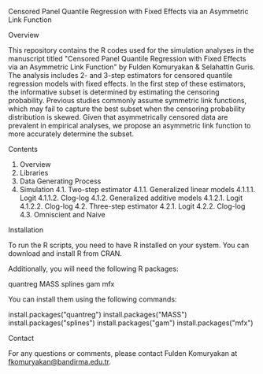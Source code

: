 Censored Panel Quantile Regression with Fixed Effects via an Asymmetric Link Function 

Overview

This repository contains the R codes used for the simulation analyses in the manuscript titled "Censored Panel Quantile Regression with Fixed Effects via an Asymmetric Link Function" by Fulden Komuryakan & Selahattin Guris. The analysis includes 2- and 3-step estimators for censored quantile regression models with fixed effects. In the first step of these estimators, the informative subset is determined by estimating the censoring probability. Previous studies commonly assume symmetric link functions, which may fail to capture the best subset when the censoring probability distribution is skewed. Given that asymmetrically censored data are prevalent in empirical analyses, we propose an asymmetric link function to more accurately determine the subset.

Contents

1. Overview
2. Libraries
3. Data Generating Process
4. Simulation
4.1. Two-step estimator
4.1.1. Generalized linear models
4.1.1.1. Logit
4.1.1.2. Clog-log
4.1.2. Generalized additive models
4.1.2.1. Logit
4.1.2.2. Clog-log
4.2. Three-step estimator
4.2.1. Logit
4.2.2. Clog-log
4.3. Omniscient and Naive

Installation

To run the R scripts, you need to have R installed on your system. You can download and install R from CRAN.

Additionally, you will need the following R packages:

quantreg
MASS
splines
gam
mfx

You can install them using the following commands:

install.packages("quantreg")
install.packages("MASS")
install.packages("splines")
install.packages("gam")
install.packages("mfx")

Contact

For any questions or comments, please contact Fulden Komuryakan at fkomuryakan@bandirma.edu.tr.

